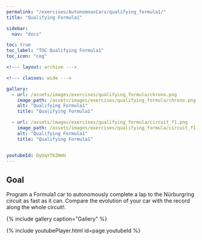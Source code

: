 ```yaml
---
permalink: "/exercises/AutonomousCars/qualifying_formula1/"
title: "Qualifying Formula1"

sidebar:
  nav: "docs"

toc: true
toc_label: "TOC Qualifying Formula1"
toc_icon: "cog"

<!--- layout: archive --->

<!--- classes: wide --->

gallery:
  - url: /assets/images/exercises/qualifying_formula/chrono.png
    image_path: /assets/images/exercises/qualifying_formula/chrono.png
    alt: "Qualifying Formula1"
    title: "Qualifying Formula1"

  - url: /assets/images/exercises/qualifying_formula/circuit_f1.png
    image_path: /assets/images/exercises/qualifying_formula/circuit_f1.png
    alt: "Qualifying Formula1"
    title: "Qualifying Formula1"


youtubeId: OyUqYTKZHmU
---
```


## Goal

Program a Formula1 car to autonomously complete a lap to the Nürburgring circuit as fast as it can. Compare the evolution of your car with the record along the whole circuit!. 


{% include gallery caption="Gallery" %}


{% include youtubePlayer.html id=page.youtubeId %}

